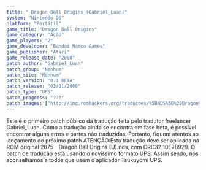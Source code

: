 ```yaml
---
title: " Dragon Ball Origins (Gabriel_Luan)"
system: "Nintendo DS"
platform: "Portátil"
game_title: "Dragon Ball Origins"
game_category: "Ação"
game_players: "2"
game_developer: "Bandai Namco Games"
game_publisher: "Atari"
game_release_date: "2008"
patch_author: "Gabriel_Luan"
patch_group: "Nenhum"
patch_site: "Nenhum"
patch_version: "0.1 BETA"
patch_release: "03/01/2009"
patch_type: "UPS"
patch_progress: "???"
patch_images: ["http://img.romhackers.org/traducoes/%5BNDS%5D%20Dragon%20Ball%20Origins%20-%20Gabriel_Luan%20-%201.png","http://img.romhackers.org/traducoes/%5BNDS%5D%20Dragon%20Ball%20Origins%20-%20Gabriel_Luan%20-%202.jpg","http://img.romhackers.org/traducoes/%5BNDS%5D%20Dragon%20Ball%20Origins%20-%20Gabriel_Luan%20-%203.jpg"]
---
```

Este é o primeiro patch público da tradução feita pelo tradutor freelancer Gabriel_Luan. Como a tradução ainda se encontra em fase beta, é possível encontrar alguns erros e partes não traduzidas. Portanto, fiquem atentos ao lançamento do próximo patch.ATENÇÃO:Esta tradução deve ser aplicada na ROM original 2875 - Dragon Ball Origins (U).nds, com CRC32 10E7B929. O patch de tradução está usando o novíssimo formato UPS. Assim sendo, nós aconselhamos a todos que usem o aplicador Tsukuyomi UPS.